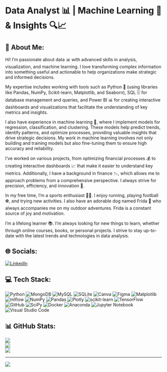 # Data Analyst 📊 | Machine Learning 🤖 & Insights 🔍📈

## 💫 About Me:
Hi! I’m passionate about data 📊 with advanced skills in analysis, visualization, and machine learning. I love transforming complex information into something useful and actionable to help organizations make strategic and informed decisions. 

My expertise includes working with tools such as Python 🐍 (using libraries like Pandas, NumPy, Scikit-learn, Matplotlib, and Seaborn), SQL 🗄️ for database management and queries, and Power BI 📊 for creating interactive dashboards and visualizations that facilitate the understanding of key metrics and insights.

I also have experience in machine learning 🤖, where I implement models for regression, classification, and clustering. These models help predict trends, identify patterns, and optimize processes, providing valuable insights that drive strategic decisions. My work in machine learning involves not only building and training models but also fine-tuning them to ensure high accuracy and reliability.

I’ve worked on various projects, from optimizing financial processes 💰 to creating interactive dashboards 📈 that make it easier to understand key metrics. Additionally, I have a background in finance 📉, which allows me to approach problems from a comprehensive perspective. I always strive for precision, efficiency, and innovation 🚀.

In my free time, I’m a sports enthusiast 🏃‍♂️. I enjoy running, playing football ⚽, and trying new activities. I also have an adorable dog named Frida 🐶 who always accompanies me on my outdoor adventures. Frida is a constant source of joy and motivation.

I’m a lifelong learner 📚. I’m always looking for new things to learn, whether through online courses, books, or personal projects. I strive to stay up-to-date with the latest trends and technologies in data analysis.


## 🌐 Socials:
[![LinkedIn](https://img.shields.io/badge/LinkedIn-%230077B5.svg?logo=linkedin&logoColor=white)](https://linkedin.com/in/juan-duran-bon)


## 💻 Tech Stack:
![Python](https://img.shields.io/badge/python-3670A0?style=for-the-badge&logo=python&logoColor=ffdd54) ![MongoDB](https://img.shields.io/badge/MongoDB-%234ea94b.svg?style=for-the-badge&logo=mongodb&logoColor=white) ![MySQL](https://img.shields.io/badge/mysql-4479A1.svg?style=for-the-badge&logo=mysql&logoColor=white) ![SQLite](https://img.shields.io/badge/sqlite-%2307405e.svg?style=for-the-badge&logo=sqlite&logoColor=white) ![Canva](https://img.shields.io/badge/Canva-%2300C4CC.svg?style=for-the-badge&logo=Canva&logoColor=white) ![Figma](https://img.shields.io/badge/figma-%23F24E1E.svg?style=for-the-badge&logo=figma&logoColor=white) ![Matplotlib](https://img.shields.io/badge/Matplotlib-%23ffffff.svg?style=for-the-badge&logo=Matplotlib&logoColor=black) ![mlflow](https://img.shields.io/badge/mlflow-%23d9ead3.svg?style=for-the-badge&logo=numpy&logoColor=blue) ![NumPy](https://img.shields.io/badge/numpy-%23013243.svg?style=for-the-badge&logo=numpy&logoColor=white) ![Pandas](https://img.shields.io/badge/pandas-%23150458.svg?style=for-the-badge&logo=pandas&logoColor=white) ![Plotly](https://img.shields.io/badge/Plotly-%233F4F75.svg?style=for-the-badge&logo=plotly&logoColor=white) ![scikit-learn](https://img.shields.io/badge/scikit--learn-%23F7931E.svg?style=for-the-badge&logo=scikit-learn&logoColor=white) ![TensorFlow](https://img.shields.io/badge/TensorFlow-%23FF6F00.svg?style=for-the-badge&logo=TensorFlow&logoColor=white) ![GitHub](https://img.shields.io/badge/github-%23121011.svg?style=for-the-badge&logo=github&logoColor=white)
![SciPy](https://img.shields.io/badge/SciPy-%230C55A5.svg?style=for-the-badge&logo=scipy&logoColor=%white)
![Docker](https://img.shields.io/badge/docker-%230db7ed.svg?style=for-the-badge&logo=docker&logoColor=white)
![Anaconda](https://img.shields.io/badge/Anaconda-%2344A833.svg?style=for-the-badge&logo=anaconda&logoColor=white)
![Jupyter Notebook](https://img.shields.io/badge/jupyter-%23FA0F00.svg?style=for-the-badge&logo=jupyter&logoColor=white)
![Visual Studio Code](https://img.shields.io/badge/Visual%20Studio%20Code-0078d7.svg?style=for-the-badge&logo=visual-studio-code&logoColor=white)


## 📊 GitHub Stats:
![](https://github-readme-stats.vercel.app/api?username=Jotis86&theme=highcontrast&hide_border=false&include_all_commits=false&count_private=false)<br/>
![](https://github-readme-streak-stats.herokuapp.com/?user=Jotis86&theme=highcontrast&hide_border=false)<br/>
![](https://github-readme-stats.vercel.app/api/top-langs/?username=Jotis86&theme=highcontrast&hide_border=false&include_all_commits=false&count_private=false&layout=compact)

---
[![](https://visitcount.itsvg.in/api?id=Jotis86&icon=0&color=0)](https://visitcount.itsvg.in)

<!-- Proudly created with GPRM ( https://gprm.itsvg.in ) -->
